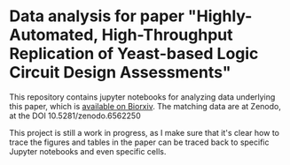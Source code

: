 # Data analysis for paper "Highly-Automated, High-Throughput Replication of Yeast-based Logic Circuit Design Assessments"

This repository contains jupyter notebooks for analyzing data underlying this paper, which is [available on Biorxiv](https://biorxiv.org/cgi/content/short/2022.05.31.493627).  The matching data are at Zenodo, at the DOI 10.5281/zenodo.6562250

This project is still a work in progress, as I make sure that it's clear how to trace the figures and tables in the paper can be traced back to specific Jupyter notebooks and even specific cells.
